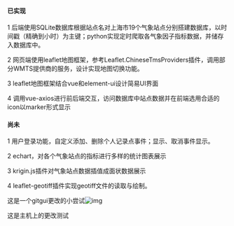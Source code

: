 #### 已实现

1 后端使用SQLite数据库根据站点名对上海市19个气象站点分别搭建数据库，以时间戳（精确到小时）为主键；python实现定时爬取各气象因子指标数据，并储存入数据库中。

2 网页端使用leaflet地图框架，参考Leaflet.ChineseTmsProviders插件，调用部分WMTS提供商的服务，设计实现地图切换功能。

3 leaflet地图框架结合vue和element-ui设计简易UI界面

4 调用vue-axios进行前后端交互，访问数据库中站点数据并在前端选用合适的icon以marker形式显示

#### 尚未

1 用户登录功能，自定义添加、删除个人记录点事件；显示、取消事件显示。

2 echart，对各个气象站点的指标进行多样的统计图表展示

3 krigin.js插件对气象站点数据插值成面状数据展示

4 leaflet-geotiff插件实现geotiff文件的读取与绘制。





这是一个gitgui更改的小尝试![img](file:///C:\Users\JOKER_~1\AppData\Local\Temp\SGPicFaceTpBq\21864\0841FBCF.png)

这是主机上的更改测试

